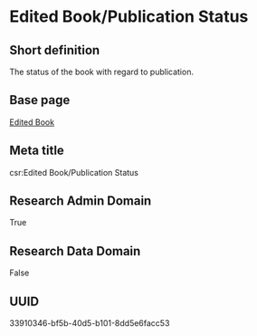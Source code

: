 # Edited Book/Publication Status
## Short definition
The status of the book with regard to publication.
## Base page
[Edited Book](../../Objects/Edited%20Book.md)
## Meta title
csr:Edited Book/Publication Status
## Research Admin Domain
True
## Research Data Domain
False
## UUID
33910346-bf5b-40d5-b101-8dd5e6facc53
